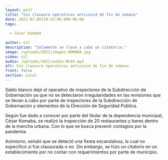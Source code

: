 ```yaml
---
layout: post
title: "Sin clausura operativos anticovid de fin de semana"
date: 2021-07-05T20:42:00.000-06:00
tags:
  
  - César Komaba
  
author: nil
description: "Solamente se llevó a cabo un citatorio."
image: /uploads/2021/images-KOMABA.jpg
video: nil
audio: /uploads/2021/audio-ML03.mp3
alt: Sin clausura operativos anticovid de fin de semana
front: false
section: Local
---
```


Saldo blanco dejó el operativo de inspectores de la Subdirección de Gobernación ya que no se detectaron irregularidades en las revisiones que se llevan a cabo por parte de inspectores de la Subdirección de Gobernación y elementos de la Dirección de Seguridad Pública.

Según fue dado a conocer por parte del titular de la dependencia municipal, César Komaba, se realizó la inspección de 20 restaurantes y bares dentro de la mancha urbana. Con lo que se busca prevenir contagios por la pandemia.

Asimismo, señaló que se detectó una fiesta escandalosa, la cual no especificó si fue clausurada o no.  Sin embargo, se hizo un citatorio en un establecimiento por no contar con requerimientos por parte de municipio.
